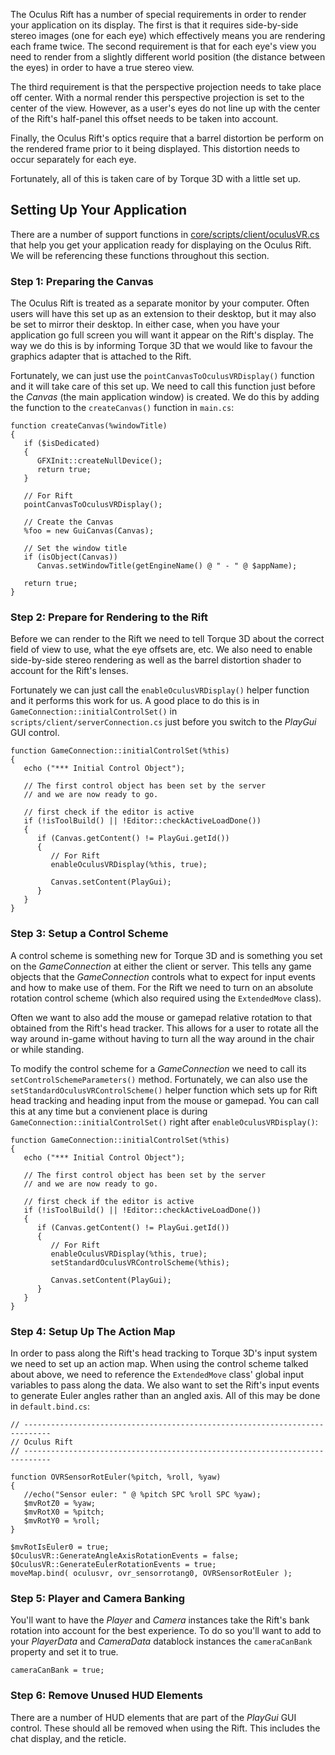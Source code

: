 The Oculus Rift has a number of special requirements in order to render your application on its display.  The first is that it requires side-by-side stereo images (one for each eye) which effectively means you are rendering each frame twice.  The second requirement is that for each eye's view you need to render from a slightly different world position (the distance between the eyes) in order to have a true stereo view.

The third requirement is that the perspective projection needs to take place off center.  With a normal render this perspective projection is set to the center of the view.  However, as a user's eyes do not line up with the center of the Rift's half-panel this offset needs to be taken into account.

Finally, the Oculus Rift's optics require that a barrel distortion be perform on the rendered frame prior to it being displayed.  This distortion needs to occur separately for each eye.

Fortunately, all of this is taken care of by Torque 3D with a little set up.

## Setting Up Your Application ##

There are a number of support functions in [core/scripts/client/oculusVR.cs](https://github.com/GarageGames/Torque3D/blob/development/Templates/Full/game/core/scripts/client/oculusVR.cs) that help you get your application ready for displaying on the Oculus Rift.  We will be referencing these functions throughout this section.

### Step 1: Preparing the Canvas ###

The Oculus Rift is treated as a separate monitor by your computer.  Often users will have this set up as an extension to their desktop, but it may also be set to mirror their desktop.  In either case, when you have your application go full screen you will want it appear on the Rift's display.  The way we do this is by informing Torque 3D that we would like to favour the graphics adapter that is attached to the Rift.

Fortunately, we can just use the `pointCanvasToOculusVRDisplay()` function and it will take care of this set up.  We need to call this function just before the *Canvas* (the main application window) is created.  We do this by adding the function to the `createCanvas()` function in `main.cs`:

```
function createCanvas(%windowTitle)
{
   if ($isDedicated)
   {
      GFXInit::createNullDevice();
      return true;
   }

   // For Rift
   pointCanvasToOculusVRDisplay();
   
   // Create the Canvas
   %foo = new GuiCanvas(Canvas);
   
   // Set the window title
   if (isObject(Canvas))
      Canvas.setWindowTitle(getEngineName() @ " - " @ $appName);
   
   return true;
}
```

### Step 2: Prepare for Rendering to the Rift ###

Before we can render to the Rift we need to tell Torque 3D about the correct field of view to use, what the eye offsets are, etc.  We also need to enable side-by-side stereo rendering as well as the barrel distortion shader to account for the Rift's lenses.

Fortunately we can just call the `enableOculusVRDisplay()` helper function and it performs this work for us.  A good place to do this is in `GameConnection::initialControlSet()` in `scripts/client/serverConnection.cs` just before you switch to the *PlayGui* GUI control.

```
function GameConnection::initialControlSet(%this)
{
   echo ("*** Initial Control Object");

   // The first control object has been set by the server
   // and we are now ready to go.
   
   // first check if the editor is active
   if (!isToolBuild() || !Editor::checkActiveLoadDone())
   {
      if (Canvas.getContent() != PlayGui.getId())
      {
         // For Rift
         enableOculusVRDisplay(%this, true);
         
         Canvas.setContent(PlayGui);
      }
   }
}
```

### Step 3: Setup a Control Scheme ###

A control scheme is something new for Torque 3D and is something you set on the *GameConnection* at either the client or server.  This tells any game objects that the *GameConnection* controls what to expect for input events and how to make use of them.  For the Rift we need to turn on an absolute rotation control scheme (which also required using the `ExtendedMove` class).

Often we want to also add the mouse or gamepad relative rotation to that obtained from the Rift's head tracker.  This allows for a user to rotate all the way around in-game without having to turn all the way around in the chair or while standing.

To modify the control scheme for a *GameConnection* we need to call its `setControlSchemeParameters()` method.  Fortunately, we can also use the `setStandardOculusVRControlScheme()` helper function which sets up for Rift head tracking and heading input from the mouse or gamepad.  You can call this at any time but a convienent place is during `GameConnection::initialControlSet()` right after `enableOculusVRDisplay()`:

```
function GameConnection::initialControlSet(%this)
{
   echo ("*** Initial Control Object");

   // The first control object has been set by the server
   // and we are now ready to go.
   
   // first check if the editor is active
   if (!isToolBuild() || !Editor::checkActiveLoadDone())
   {
      if (Canvas.getContent() != PlayGui.getId())
      {
         // For Rift
         enableOculusVRDisplay(%this, true);
         setStandardOculusVRControlScheme(%this);
         
         Canvas.setContent(PlayGui);
      }
   }
}
```

### Step 4: Setup Up The Action Map ###

In order to pass along the Rift's head tracking to Torque 3D's input system we need to set up an action map.  When using the control scheme talked about above, we need to reference the `ExtendedMove` class' global input variables to pass along the data.  We also want to set the Rift's input events to generate Euler angles rather than an angled axis.  All of this may be done in `default.bind.cs`:

```
// ----------------------------------------------------------------------------
// Oculus Rift
// ----------------------------------------------------------------------------

function OVRSensorRotEuler(%pitch, %roll, %yaw)
{
   //echo("Sensor euler: " @ %pitch SPC %roll SPC %yaw);
   $mvRotZ0 = %yaw;
   $mvRotX0 = %pitch;
   $mvRotY0 = %roll;
}

$mvRotIsEuler0 = true;
$OculusVR::GenerateAngleAxisRotationEvents = false;
$OculusVR::GenerateEulerRotationEvents = true;
moveMap.bind( oculusvr, ovr_sensorrotang0, OVRSensorRotEuler );
```

### Step 5: Player and Camera Banking ###

You'll want to have the *Player* and *Camera* instances take the Rift's bank rotation into account for the best experience.  To do so you'll want to add to your *PlayerData* and *CameraData* datablock instances the `cameraCanBank` property and set it to true.

```
cameraCanBank = true;
```

### Step 6: Remove Unused HUD Elements ###

There are a number of HUD elements that are part of the *PlayGui* GUI control.  These should all be removed when using the Rift.  This includes the chat display, and the reticle.
